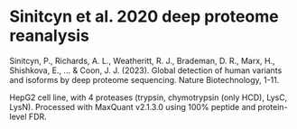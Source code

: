 # Sinitcyn et al. 2020 deep proteome reanalysis

Sinitcyn, P., Richards, A. L., Weatheritt, R. J., Brademan, D. R., Marx, H., Shishkova, E., ... & Coon, J. J. (2023). Global detection of human variants and isoforms by deep proteome sequencing. Nature Biotechnology, 1-11.

HepG2 cell line, with 4 proteases (trypsin, chymotrypsin (only HCD), LysC, LysN).
Processed with MaxQuant v2.1.3.0 using 100% peptide and protein-level FDR.